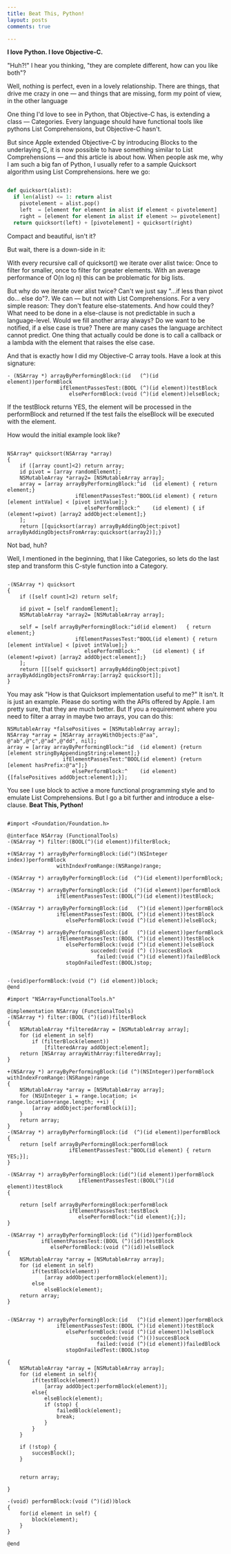 ```yaml
---
title: Beat This, Python!
layout: posts
comments: true

---
```


**I love Python. I love Objective-C.**

"Huh?!" I hear you thinking, "they are complete different, how can you like both"?

Well, nothing is perfect, even in a lovely relationship.
There are things, that drive me crazy in one — and things that are missing, form my point of view, in the other language  

One thing I'd love to see in Python, that Objective-C has, is extending a class — Categories.
Every language should have functional tools like pythons List Comprehensions, but Objective-C hasn't.  

But since Apple extended Objective-C by introducing Blocks to the underlaying C, it is now possible to have something similar to List Comprehensions — and this article is about how.
When people ask me, why I am such a big fan of Python, I usually refer to a sample Quicksort algorithm using List Comprehensions.
here we go:

``` python

def quicksort(alist):
  if len(alist) <= 1: return alist
    pivotelement = alist.pop()
    left  = [element for element in alist if element < pivotelement]
    right = [element for element in alist if element >= pivotelement]
  return quicksort(left) + [pivotelement] + quicksort(right)

```
  <!--break-->


Compact and beautiful, isn't it?


But wait, there is a down-side in it:  


With every recursive call of quicksort() we iterate over alist twice: Once to filter for smaller, once to filter for greater elements. With an average performance of O(n log n) this can be problematic for big lists.

But why do we iterate over alist twice? Can't we just say "…if less than pivot do… else do"?. We can — but not with List Comprehensions. For a very simple reason: They don't feature else-statements. And how could they? What need to be done in a else-clause is not predictable in such a language-level. Would we fill another array always? Do we want to be notified, if a else case is true? There are many cases the language architect cannot predict. One thing that actually could be done is to call a callback or a lambda with the element that raises the else case.  

And that is exactly how I did my Objective-C array tools.
Have a look at this signature:  

``` objc
- (NSArray *) arrayByPerformingBlock:(id   (^)(id element))performBlock
                 ifElementPassesTest:(BOOL (^)(id element))testBlock
                    elsePerformBlock:(void (^)(id element))elseBlock;
```

If the testBlock returns YES, the element will be processed in the performBlock and returned
If the test fails the elseBlock will be executed with the element.

How would the initial example look like?

``` objc

NSArray* quicksort(NSArray *array)
{
    if ([array count]<2) return array;
    id pivot = [array randomElement];
    NSMutableArray *array2= [NSMutableArray array];
    array = [array arrayByPerformingBlock:^id  (id element) { return element;}
                      ifElementPassesTest:^BOOL(id element) { return [element intValue] < [pivot intValue];}
                         elsePerformBlock:^    (id element) { if (element!=pivot) [array2 addObject:element];}
    ];
    return [[quicksort(array) arrayByAddingObject:pivot] arrayByAddingObjectsFromArray:quicksort(array2)];}
```

Not bad, huh?

Well, I mentioned in the beginning, that I like Categories, so lets do the last step and transform this C-style function into a Category.

``` objc

-(NSArray *) quicksort
{
    if ([self count]<2) return self;

    id pivot = [self randomElement];
    NSMutableArray *array2= [NSMutableArray array];

    self = [self arrayByPerformingBlock:^id(id element)   { return element;}
                      ifElementPassesTest:^BOOL(id element) { return [element intValue] < [pivot intValue];}
                         elsePerformBlock:^    (id element) { if (element!=pivot) [array2 addObject:element];}
    ];
    return [[[self quicksort] arrayByAddingObject:pivot] arrayByAddingObjectsFromArray:[array2 quicksort]];
}
```

You may ask "How is that Quicksort implementation useful to me?" It isn't. It is just an example. Please do sorting with the APIs offered by Apple. I am pretty sure, that they are much better.
But If you a requirement where you need to filter a array in maybe two arrays, you can do this:

``` objc
NSMutableArray *falsePositives = [NSMutableArray array];
NSArray *array = [NSArray arrayWithObjects:@"aa", @"ab",@"c",@"ad",@"dd", nil];
array = [array arrayByPerformingBlock:^id  (id element) {return [element stringByAppendingString:element];}
                  ifElementPassesTest:^BOOL(id element) {return [element hasPrefix:@"a"];}
                     elsePerformBlock:^    (id element) {[falsePositives addObject:element];}];

```

You see I use block to active a more functional programming style and to emulate List Comprehensions. But I go a bit further and introduce a else-clause. **Beat This, Python!**

``` objc

#import <Foundation/Foundation.h>

@interface NSArray (FunctionalTools)
-(NSArray *) filter:(BOOL(^)(id element))filterBlock;

+(NSArray *) arrayByPerformingBlock:(id(^)(NSInteger index))performBlock
                withIndexFromRange:(NSRange)range;

-(NSArray *) arrayByPerformingBlock:(id  (^)(id element))performBlock;

-(NSArray *) arrayByPerformingBlock:(id  (^)(id element))performBlock
                ifElementPassesTest:(BOOL(^)(id element))testBlock;

-(NSArray *) arrayByPerformingBlock:(id   (^)(id element))performBlock
                ifElementPassesTest:(BOOL (^)(id element))testBlock
                   elsePerformBlock:(void (^)(id element))elseBlock;

-(NSArray *) arrayByPerformingBlock:(id   (^)(id element))performBlock
                ifElementPassesTest:(BOOL (^)(id element))testBlock
                   elsePerformBlock:(void (^)(id element))elseBlock
                           succeded:(void (^) ())succesBlock
                             failed:(void (^)(id element))failedBlock
                   stopOnFailedTest:(BOOL)stop;


-(void)performBlock:(void (^) (id element))block;
@end
```
``` objc
#import "NSArray+FunctionalTools.h"

@implementation NSArray (FunctionalTools)
-(NSArray *) filter:(BOOL (^)(id))filterBlock
{
    NSMutableArray *filteredArray = [NSMutableArray array];
    for (id element in self)
        if (filterBlock(element))
            [filteredArray addObject:element];
    return [NSArray arrayWithArray:filteredArray];
}

+(NSArray *) arrayByPerformingBlock:(id (^)(NSInteger))performBlock withIndexFromRange:(NSRange)range
{
    NSMutableArray *array = [NSMutableArray array];
    for (NSUInteger i = range.location; i< range.location+range.length; ++i) {
        [array addObject:performBlock(i)];
    }
    return array;
}
-(NSArray *) arrayByPerformingBlock:(id  (^)(id element))performBlock
{
    return [self arrayByPerformingBlock:performBlock
                    ifElementPassesTest:^BOOL(id element) { return  YES;}];
}

-(NSArray *) arrayByPerformingBlock:(id(^)(id element))performBlock
                       ifElementPassesTest:(BOOL(^)(id element))testBlock
{

    return [self arrayByPerformingBlock:performBlock
                    ifElementPassesTest:testBlock
                       elsePerformBlock:^(id element){;}];
}

-(NSArray *) arrayByPerformingBlock:(id (^)(id))performBlock
           ifElementPassesTest:(BOOL (^)(id))testBlock
              elsePerformBlock:(void (^)(id))elseBlock
{
    NSMutableArray *array = [NSMutableArray array];
    for (id element in self)
        if(testBlock(element))
            [array addObject:performBlock(element)];
        else
            elseBlock(element);
    return array;
}


-(NSArray *) arrayByPerformingBlock:(id   (^)(id element))performBlock
                ifElementPassesTest:(BOOL (^)(id element))testBlock
                   elsePerformBlock:(void (^)(id element))elseBlock
                           succeded:(void (^)())succesBlock
                             failed:(void (^)(id element))failedBlock
                   stopOnFailedTest:(BOOL)stop

{
    NSMutableArray *array = [NSMutableArray array];
    for (id element in self){
        if(testBlock(element))
            [array addObject:performBlock(element)];
        else{
            elseBlock(element);
            if (stop) {
                failedBlock(element);
                break;
            }
        }
    }

    if (!stop) {
        succesBlock();
    }


    return array;

}

-(void) performBlock:(void (^)(id))block
{
    for(id element in self) {
        block(element);
    }
}

@end
```

